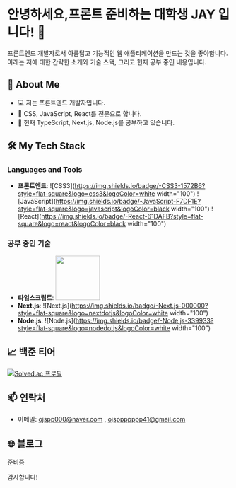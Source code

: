 # 안녕하세요,프론트 준비하는 대학생 JAY 입니다! 👋

프론트엔드 개발자로서 아름답고 기능적인 웹 애플리케이션을 만드는 것을 좋아합니다. 아래는 저에 대한 간략한 소개와 기술 스택, 그리고 현재 공부 중인 내용입니다.

## 🚀 About Me

- 💻 저는 프론트엔드 개발자입니다.
- 🎨 CSS, JavaScript, React를 전문으로 합니다.
- 🌱 현재 TypeScript, Next.js, Node.js를 공부하고 있습니다.

## 🛠️ My Tech Stack

### Languages and Tools

- **프론트엔드**: 
  ![CSS3](https://img.shields.io/badge/-CSS3-1572B6?style=flat-square&logo=css3&logoColor=white width="100")
  ![JavaScript](https://img.shields.io/badge/-JavaScript-F7DF1E?style=flat-square&logo=javascript&logoColor=black width="100")
  ![React](https://img.shields.io/badge/-React-61DAFB?style=flat-square&logo=react&logoColor=black width="100")

### 공부 중인 기술

- **타입스크립트**: 
  <img src="https://img.shields.io/badge/-TypeScript-007ACC?style=flat-square&logo=typescript&logoColor=white" width="100" />
- **Next.js**: 
  ![Next.js](https://img.shields.io/badge/-Next.js-000000?style=flat-square&logo=nextdotjs&logoColor=white width="100")
- **Node.js**: 
  ![Node.js](https://img.shields.io/badge/-Node.js-339933?style=flat-square&logo=nodedotjs&logoColor=white width="100")

## 📈 백준 티어

[![Solved.ac
프로필](http://mazassumnida.wtf/api/v2/generate_badge?boj=ojspp41)](https://solved.ac/ojspp41)

## 📫 연락처

- 이메일: ojspp000@naver.com , ojsppppppp41@gmail.com

## 🌐 블로그
준비중 

감사합니다!
